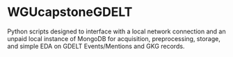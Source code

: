 # WGUcapstoneGDELT
Python scripts designed to interface with a local network connection and an unpaid local instance of MongoDB for acquisition, preprocessing, storage, and simple EDA on GDELT Events/Mentions and GKG records.
